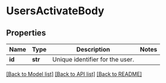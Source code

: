 # UsersActivateBody

## Properties
Name | Type | Description | Notes
------------ | ------------- | ------------- | -------------
**id** | **str** | Unique identifier for the user. | 

[[Back to Model list]](../README.md#documentation-for-models) [[Back to API list]](../README.md#documentation-for-api-endpoints) [[Back to README]](../README.md)

